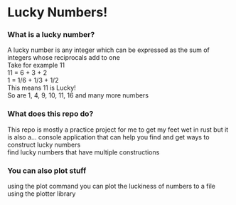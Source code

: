 # Lucky Numbers!
### What is a lucky number?
A lucky number is any integer which can be expressed as the sum of integers whose reciprocals add to one  
Take for example 11  
11 = 6 + 3 + 2  
1 = 1/6 + 1/3 + 1/2  
This means 11 is Lucky!  
So are 1, 4, 9, 10, 11, 16 and many more numbers

### What does this repo do?
This repo is mostly a practice project for me to get my feet wet in rust but it is also a...
console application that can help you find and get ways to construct lucky numbers  
find lucky numbers that have multiple constructions  


### You can also plot stuff
using the plot command you can plot the luckiness of numbers to a file using the plotter library  
